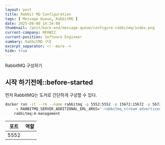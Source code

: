 ```yaml
---
layout: post
title: Rabbit MQ Configuration
tags: [ Message Queue, RabbitMQ ]
date: 2025-08-08 14:34:00
thumbnail: /post/back-end/message-queue/configure-rabbitmq/index.png
current-company: NEOWIZ
current-position: Software Engineer
summary: RabbitMQ 구성
excerpt_separator: <!--more-->
hide: true
---
```


RabbitMQ 구성하기
<!--more-->

## 시작 하기전에::before-started

먼저 RabbitMQ는 도커로 간단하게 구성할 수 있다.

```bash
docker run -it --rm --name rabbitmq -p 5552:5552 -p 15672:15672 -p 5672:5672  \
    -e RABBITMQ_SERVER_ADDITIONAL_ERL_ARGS='-rabbitmq_stream advertised_host localhost' \
    rabbitmq:4-management
```

| 포트   | 역할 |
|------|----|
| 5552 |    |